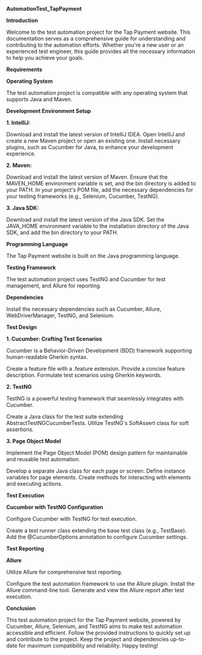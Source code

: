 **AutomationTest_TapPayment**

**Introduction**

Welcome to the test automation project for the Tap Payment website. This documentation serves as a comprehensive guide for understanding and contributing to the automation efforts. Whether you're a new user or an experienced test engineer, this guide provides all the necessary information to help you achieve your goals.

**Requirements**

**Operating System**

The test automation project is compatible with any operating system that supports Java and Maven.

**Development Environment Setup**

**1. IntelliJ:**

Download and install the latest version of IntelliJ IDEA.
Open IntelliJ and create a new Maven project or open an existing one.
Install necessary plugins, such as Cucumber for Java, to enhance your development experience.

**2. Maven:**

Download and install the latest version of Maven.
Ensure that the MAVEN_HOME environment variable is set, and the bin directory is added to your PATH.
In your project's POM file, add the necessary dependencies for your testing frameworks (e.g., Selenium, Cucumber, TestNG).

**3. Java SDK:**

Download and install the latest version of the Java SDK.
Set the JAVA_HOME environment variable to the installation directory of the Java SDK, and add the bin directory to your PATH.

**Programming Language**

The Tap Payment website is built on the Java programming language.

**Testing Framework**

The test automation project uses TestNG and Cucumber for test management, and Allure for reporting.

**Dependencies**

Install the necessary dependencies such as Cucumber, Allure, WebDriverManager, TestNG, and Selenium.

**Test Design**

**1. Cucumber: Crafting Test Scenarios**

Cucumber is a Behavior-Driven Development (BDD) framework supporting human-readable Gherkin syntax.

Create a feature file with a .feature extension.
Provide a concise feature description.
Formulate test scenarios using Gherkin keywords.

**2. TestNG**

TestNG is a powerful testing framework that seamlessly integrates with Cucumber.

Create a Java class for the test suite extending AbstractTestNGCucumberTests.
Utilize TestNG's SoftAssert class for soft assertions.

**3. Page Object Model**

Implement the Page Object Model (POM) design pattern for maintainable and reusable test automation.

Develop a separate Java class for each page or screen.
Define instance variables for page elements.
Create methods for interacting with elements and executing actions.

**Test Execution**

**Cucumber with TestNG Configuration**

Configure Cucumber with TestNG for test execution.

Create a test runner class extending the base test class (e.g., TestBase).
Add the @CucumberOptions annotation to configure Cucumber settings.

**Test Reporting**

**Allure**

Utilize Allure for comprehensive test reporting.

Configure the test automation framework to use the Allure plugin.
Install the Allure command-line tool.
Generate and view the Allure report after test execution.

**Conclusion**

This test automation project for the Tap Payment website, powered by Cucumber, Allure, Selenium, and TestNG aims to make test automation accessible and efficient. Follow the provided instructions to quickly set up and contribute to the project. Keep the project and dependencies up-to-date for maximum compatibility and reliability. Happy testing!
